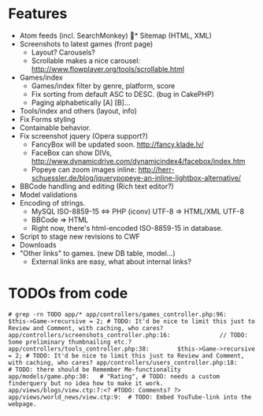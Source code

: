 # Features

* Atom feeds (incl. SearchMonkey)
  * Sitemap (HTML, XML)
* Screenshots to latest games (front page)
  * Layout? Carousels?
  * Scrollable makes a nice carousel: http://www.flowplayer.org/tools/scrollable.html
* Games/index
  * Games/index filter by genre, platform, score
  * Fix sorting from default ASC to DESC. (bug in CakePHP)
  * Paging alphabetically [A] [B]...
* Tools/index and others (layout, info)
* Fix Forms styling
* Containable behavior.
* Fix screenshot jquery (Opera support?)
  * FancyBox will be updated soon. http://fancy.klade.lv/
  * FaceBox can show DIVs, http://www.dynamicdrive.com/dynamicindex4/facebox/index.htm
  * Popeye can zoom images inline: http://herr-schuessler.de/blog/jquerypopeye-an-inline-lightbox-alternative/
* BBCode handling and editing (Rich text editor?)
* Model validations
* Encoding of strings. 
  * MySQL ISO-8859-15 <=> PHP (iconv) UTF-8 => HTML/XML UTF-8
  * BBCode => HTML
  * Right now, there's html-encoded ISO-8859-15 in database. 
* Script to stage new revisions to CWF
* Downloads
* "Other links" to games. (new DB table, model...)
  * External links are easy, what about internal links?
 
# TODOs from code

`# grep -rn TODO app/*
app/controllers/games_controller.php:96:		$this->Game->recursive = 2; # TODO: It'd be nice to limit this just to Review and Comment, with caching, who cares?
app/controllers/screenshots_controller.php:16:				// TODO: Some preliminary thumbnailing etc.?
app/controllers/tools_controller.php:38:		$this->Game->recursive = 2; # TODO: It'd be nice to limit this just to Review and Comment, with caching, who cares?
app/controllers/users_controller.php:18:			# TODO: there should be Remember Me-functionality
app/models/game.php:30:	  # "Rating", # TODO: needs a custom finderquery but no idea how to make it work.
app/views/blogs/view.ctp:7:<? #TODO: Comments? ?>
app/views/world_news/view.ctp:9:  # TODO: Embed YouTube-link into the webpage.`
